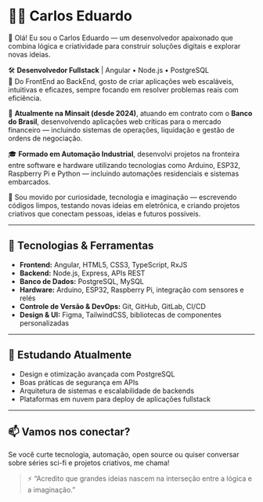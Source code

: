 # 👨‍💻 Carlos Eduardo

👋 Olá! Eu sou o Carlos Eduardo — um desenvolvedor apaixonado que combina lógica e criatividade para construir soluções digitais e explorar novas ideias.

🛠️ **Desenvolvedor Fullstack** | Angular • Node.js • PostgreSQL  
🔁 Do FrontEnd ao BackEnd, gosto de criar aplicações web escaláveis, intuitivas e eficazes, sempre focando em resolver problemas reais com eficiência.

🏦 **Atualmente na Minsait (desde 2024)**, atuando em contrato com o **Banco do Brasil**, desenvolvendo aplicações web críticas para o mercado financeiro — incluindo sistemas de operações, liquidação e gestão de ordens de negociação.

🎓 **Formado em Automação Industrial**, desenvolvi projetos na fronteira entre software e hardware utilizando tecnologias como Arduino, ESP32, Raspberry Pi e Python — incluindo automações residenciais e sistemas embarcados.

🌌 Sou movido por curiosidade, tecnologia e imaginação — escrevendo códigos limpos, testando novas ideias em eletrônica, e criando projetos criativos que conectam pessoas, ideias e futuros possíveis.

---

## 🚀 Tecnologias & Ferramentas

- **Frontend:** Angular, HTML5, CSS3, TypeScript, RxJS  
- **Backend:** Node.js, Express, APIs REST  
- **Banco de Dados:** PostgreSQL, MySQL 
- **Hardware:** Arduino, ESP32, Raspberry Pi, integração com sensores e relés  
- **Controle de Versão & DevOps:** Git, GitHub, GitLab, CI/CD  
- **Design & UI:** Figma, TailwindCSS, bibliotecas de componentes personalizadas

---

## 🌱 Estudando Atualmente

- Design e otimização avançada com PostgreSQL  
- Boas práticas de segurança em APIs  
- Arquitetura de sistemas e escalabilidade de backends  
- Plataformas em nuvem para deploy de aplicações fullstack

---

## 📫 Vamos nos conectar?

Se você curte tecnologia, automação, open source ou quiser conversar sobre séries sci-fi e projetos criativos, me chama!

> ⚡ “Acredito que grandes ideias nascem na interseção entre a lógica e a imaginação.”
